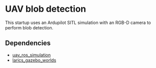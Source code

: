 # UAV blob detection

This startup uses an Ardupilot SITL simulation with an RGB-D camera to perform 
blob detection.

## Dependencies

* [uav_ros_simulation](https://github.com/lmark1/uav_ros_simulation)
* [larics_gazebo_worlds](https://github.com/lmark1/uav_ros_simulation)